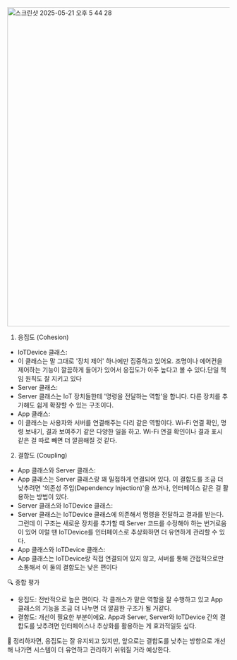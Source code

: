 
<img width="724" alt="스크린샷 2025-05-21 오후 5 44 28" src="https://github.com/user-attachments/assets/2c7c61a6-07ae-4e51-b42e-a672a6a1a7ba" />

1. 응집도 (Cohesion)
* IoTDevice 클래스:
* 이 클래스는 말 그대로 '장치 제어' 하나에만 집중하고 있어요. 조명이나 에어컨을 제어하는 기능이 깔끔하게 들어가 있어서 응집도가 아주 높다고 볼 수 있다.단일 책임 원칙도 잘 지키고 있다
* Server 클래스:
* Server 클래스는 IoT 장치들한테 '명령을 전달하는 역할'을 합니다. 다른 장치를 추가해도 쉽게 확장할 수 있는 구조이다.
* App 클래스:
* 이 클래스는 사용자와 서버를 연결해주는 다리 같은 역할이다. Wi-Fi 연결 확인, 명령 보내기, 결과 보여주기 같은 다양한 일을 하고. Wi-Fi 연결 확인이나 결과 표시 같은 걸 따로 빼면 더 깔끔해질 것 같다.

2. 결합도 (Coupling)
* App 클래스와 Server 클래스:
* App 클래스는 Server 클래스랑 꽤 밀접하게 연결되어 있다.  이 결합도를 조금 더 낮추려면 '의존성 주입(Dependency Injection)'을 쓰거나, 인터페이스 같은 걸 활용하는 방법이 있다.
* Server 클래스와 IoTDevice 클래스:
* Server 클래스는 IoTDevice 클래스에 의존해서 명령을 전달하고 결과를 받는다. 그런데 이 구조는 새로운 장치를 추가할 때 Server 코드를 수정해야 하는 번거로움이 있어 이럴 땐 IoTDevice를 인터페이스로 추상화하면 더 유연하게 관리할 수 있다.
* App 클래스와 IoTDevice 클래스:
* App 클래스는 IoTDevice랑 직접 연결되어 있지 않고, 서버를 통해 간접적으로만 소통해서 이 둘의 결합도는 낮은 편이다


🔍 종합 평가
* 응집도: 전반적으로 높은 편이다. 각 클래스가 맡은 역할을 잘 수행하고 있고 App 클래스의 기능을 조금 더 나누면 더 깔끔한 구조가 될 거같다.
* 결합도: 개선이 필요한 부분이에요. App과 Server, Server와 IoTDevice 간의 결합도를 낮추려면 인터페이스나 추상화를 활용하는 게 효과적일듯 싶다.

🚀 정리하자면, 응집도는 잘 유지되고 있지만, 앞으로는 결합도를 낮추는 방향으로 개선해 나가면 시스템이 더 유연하고 관리하기 쉬워질 거라 예상한다.
